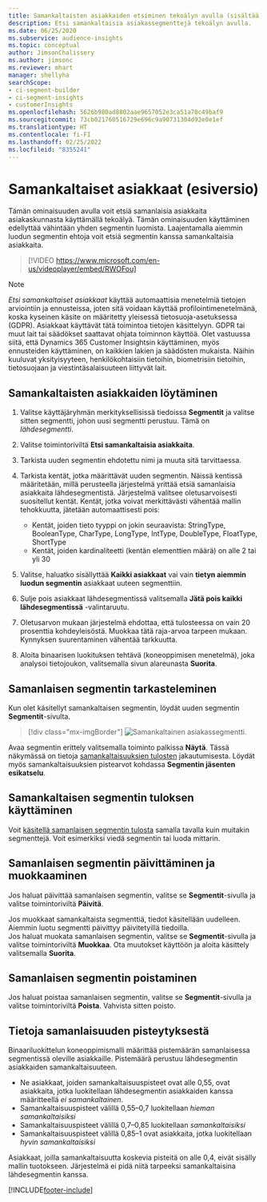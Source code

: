 ```yaml
---
title: Samankaltaisten asiakkaiden etsiminen tekoälyn avulla (sisältää videon)
description: Etsi samankaltaisia asiakassegmenttejä tekoälyn avulla.
ms.date: 06/25/2020
ms.subservice: audience-insights
ms.topic: conceptual
author: JimsonChalissery
ms.author: jimsonc
ms.reviewer: mhart
manager: shellyha
searchScope:
- ci-segment-builder
- ci-segment-insights
- customerInsights
ms.openlocfilehash: 5626b980ad8802aae9657052e3ca51a70c49baf9
ms.sourcegitcommit: 73cb021760516729e696c9a90731304d92e0e1ef
ms.translationtype: HT
ms.contentlocale: fi-FI
ms.lasthandoff: 02/25/2022
ms.locfileid: "8355241"
---
```

# <a name="similar-customers-preview"></a>Samankaltaiset asiakkaat (esiversio)

Tämän ominaisuuden avulla voit etsiä samanlaisia asiakkaita asiakaskunnasta käyttämällä tekoälyä. Tämän ominaisuuden käyttäminen edellyttää vähintään yhden segmentin luomista. Laajentamalla aiemmin luodun segmentin ehtoja voit etsiä segmentin kanssa samankaltaisia asiakkaita.

> [!VIDEO https://www.microsoft.com/en-us/videoplayer/embed/RWOFou]

> [!NOTE]
> *Etsi samankaltaiset asiakkaat* käyttää automaattisia menetelmiä tietojen arviointiin ja ennusteissa, joten sitä voidaan käyttää profilointimenetelmänä, koska kyseinen käsite on määritetty yleisessä tietosuoja-asetuksessa (GDPR). Asiakkaat käyttävät tätä toimintoa tietojen käsittelyyn. GDPR tai muut lait tai säädökset saattavat ohjata toiminnon käyttöä. Olet vastuussa siitä, että Dynamics 365 Customer Insightsin käyttäminen, myös ennusteiden käyttäminen, on kaikkien lakien ja säädösten mukaista. Näihin kuuluvat yksityisyyteen, henkilökohtaisiin tietoihin, biometrisiin tietoihin, tietosuojaan ja viestintäsalaisuuteen liittyvät lait.

## <a name="finding-similar-customers"></a>Samankaltaisten asiakkaiden löytäminen

1. Valitse käyttäjäryhmän merkityksellisissä tiedoissa **Segmentit** ja valitse sitten segmentti, johon uusi segmentti perustuu. Tämä on *lähdesegmentti*.

1. Valitse toimintoriviltä **Etsi samankaltaisia asiakkaita**.

1. Tarkista uuden segmentin ehdotettu nimi ja muuta sitä tarvittaessa.

1. Tarkista kentät, jotka määrittävät uuden segmentin. Näissä kentissä määritetään, millä perusteella järjestelmä yrittää etsiä samanlaisia asiakkaita lähdesegmentistä. Järjestelmä valitsee oletusarvoisesti suositellut kentät.
  Kentät, jotka voivat merkittävästi vähentää mallin tehokkuutta, jätetään automaattisesti pois:
  
   - Kentät, joiden tieto tyyppi on jokin seuraavista: StringType, BooleanType, CharType, LongType, IntType, DoubleType, FloatType, ShortType
   - Kentät, joiden kardinaliteetti (kentän elementtien määrä) on alle 2 tai yli 30

1. Valitse, haluatko sisällyttää **Kaikki asiakkaat** vai vain **tietyn aiemmin luodun segmentin** asiakkaat uuteen segmenttiin.

1. Sulje pois asiakkaat lähdesegmentissä valitsemalla **Jätä pois kaikki lähdesegmentissä** -valintaruutu.

1. Oletusarvon mukaan järjestelmä ehdottaa, että tulosteessa on vain 20 prosenttia kohdeyleisöstä. Muokkaa tätä raja-arvoa tarpeen mukaan. Kynnyksen suurentaminen vähentää tarkkuutta.

1. Aloita binaarisen luokituksen tehtävä (koneoppimisen menetelmä), joka analysoi tietojoukon, valitsemalla sivun alareunasta **Suorita**.

## <a name="view-the-similar-segment"></a>Samanlaisen segmentin tarkasteleminen

Kun olet käsitellyt samankaltaisen segmentin, löydät uuden segmentin **Segmentit**-sivulta.

> [!div class="mx-imgBorder"]
> ![Samankaltainen asiakassegmentti.](media/expanded-segment.png "Samankaltainen asiakassegmentti")

Avaa segmentin erittely valitsemalla toiminto palkissa **Näytä**. Tässä näkymässä on tietoja [samankaltaisuuksien tulosten](#about-similarity-scores) jakautumisesta. Löydät myös samankaltaisuuksien pistearvot kohdassa **Segmentin jäsenten esikatselu**.

## <a name="use-the-output-of-a-similar-segment"></a>Samankaltaisen segmentin tuloksen käyttäminen

Voit [käsitellä samanlaisen segmentin tulosta](segments.md) samalla tavalla kuin muitakin segmenttejä. Voit esimerkiksi viedä segmentin tai luoda mittarin.

## <a name="refresh-and-edit-a-similar-segment"></a>Samanlaisen segmentin päivittäminen ja muokkaaminen

Jos haluat päivittää samanlaisen segmentin, valitse se **Segmentit**-sivulla ja valitse toimintoriviltä **Päivitä**.

Jos muokkaat samankaltaista segmenttiä, tiedot käsitellään uudelleen. Aiemmin luotu segmentti päivittyy päivitetyillä tiedoilla.    
Jos haluat muokata samanlaisen segmentin, valitse se **Segmentit**-sivulla ja valitse toimintoriviltä **Muokkaa**. Ota muutokset käyttöön ja aloita käsittely valitsemalla **Suorita**.

## <a name="delete-a-similar-segment"></a>Samanlaisen segmentin poistaminen

Jos haluat poistaa samanlaisen segmentin, valitse se **Segmentit**-sivulla ja valitse toimintoriviltä **Poista**. Vahvista sitten poisto.

## <a name="about-similarity-scores"></a>Tietoja samanlaisuuden pisteytyksestä

Binaariluokittelun koneoppimismalli määrittää pistemäärän samanlaisessa segmentissä oleville asiakkaille. Pistemäärä perustuu lähdesegmentin asiakkaiden samankaltaisuuteen.

- Ne asiakkaat, joiden samankaltaisuuspisteet ovat alle 0,55, ovat asiakkaita, jotka luokitellaan lähdesegmentin asiakkaiden kanssa määritteellä *ei samankaltainen*.
- Samankaltaisuuspisteet välillä 0,55–0,7 luokitellaan *hieman samankaltaisiksi*
- Samankaltaisuuspisteet välillä 0,7–0,85 luokitellaan *samankaltaisiksi*
- Samankaltaisuuspisteet välillä 0,85–1 ovat asiakkaita, jotka luokitellaan *hyvin samankaltaisiksi*

Asiakkaat, joilla samankaltaisuutta koskevia pisteitä on alle 0,4, eivät sisälly mallin tuotokseen. Järjestelmä ei pidä niitä tarpeeksi samankaltaisina lähdesegmentin kanssa.


[!INCLUDE[footer-include](../includes/footer-banner.md)]